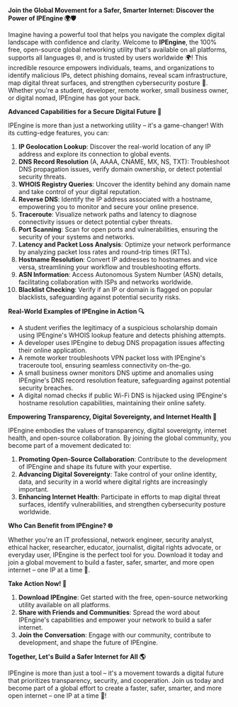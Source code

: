 **Join the Global Movement for a Safer, Smarter Internet: Discover the Power of IPEngine 🌍🛡️**

Imagine having a powerful tool that helps you navigate the complex digital landscape with confidence and clarity. Welcome to **IPEngine**, the 100% free, open-source global networking utility that's available on all platforms, supports all languages 🌐, and is trusted by users worldwide 🌍! This incredible resource empowers individuals, teams, and organizations to identify malicious IPs, detect phishing domains, reveal scam infrastructure, map digital threat surfaces, and strengthen cybersecurity posture 🔐. Whether you're a student, developer, remote worker, small business owner, or digital nomad, IPEngine has got your back.

**Advanced Capabilities for a Secure Digital Future 🚀**

IPEngine is more than just a networking utility – it's a game-changer! With its cutting-edge features, you can:

1. **IP Geolocation Lookup**: Discover the real-world location of any IP address and explore its connection to global events.
2. **DNS Record Resolution** (A, AAAA, CNAME, MX, NS, TXT): Troubleshoot DNS propagation issues, verify domain ownership, or detect potential security threats.
3. **WHOIS Registry Queries**: Uncover the identity behind any domain name and take control of your digital reputation.
4. **Reverse DNS**: Identify the IP address associated with a hostname, empowering you to monitor and secure your online presence.
5. **Traceroute**: Visualize network paths and latency to diagnose connectivity issues or detect potential cyber threats.
6. **Port Scanning**: Scan for open ports and vulnerabilities, ensuring the security of your systems and networks.
7. **Latency and Packet Loss Analysis**: Optimize your network performance by analyzing packet loss rates and round-trip times (RTTs).
8. **Hostname Resolution**: Convert IP addresses to hostnames and vice versa, streamlining your workflow and troubleshooting efforts.
9. **ASN Information**: Access Autonomous System Number (ASN) details, facilitating collaboration with ISPs and networks worldwide.
10. **Blacklist Checking**: Verify if an IP or domain is flagged on popular blacklists, safeguarding against potential security risks.

**Real-World Examples of IPEngine in Action 🔍**

* A student verifies the legitimacy of a suspicious scholarship domain using IPEngine's WHOIS lookup feature and detects phishing attempts.
* A developer uses IPEngine to debug DNS propagation issues affecting their online application.
* A remote worker troubleshoots VPN packet loss with IPEngine's traceroute tool, ensuring seamless connectivity on-the-go.
* A small business owner monitors DNS uptime and anomalies using IPEngine's DNS record resolution feature, safeguarding against potential security breaches.
* A digital nomad checks if public Wi-Fi DNS is hijacked using IPEngine's hostname resolution capabilities, maintaining their online safety.

**Empowering Transparency, Digital Sovereignty, and Internet Health 📡**

IPEngine embodies the values of transparency, digital sovereignty, internet health, and open-source collaboration. By joining the global community, you become part of a movement dedicated to:

1. **Promoting Open-Source Collaboration**: Contribute to the development of IPEngine and shape its future with your expertise.
2. **Advancing Digital Sovereignty**: Take control of your online identity, data, and security in a world where digital rights are increasingly important.
3. **Enhancing Internet Health**: Participate in efforts to map digital threat surfaces, identify vulnerabilities, and strengthen cybersecurity posture worldwide.

**Who Can Benefit from IPEngine? 🌐**

Whether you're an IT professional, network engineer, security analyst, ethical hacker, researcher, educator, journalist, digital rights advocate, or everyday user, IPEngine is the perfect tool for you. Download it today and join a global movement to build a faster, safer, smarter, and more open internet – one IP at a time 🚀.

**Take Action Now! 🔑**

1. **Download IPEngine**: Get started with the free, open-source networking utility available on all platforms.
2. **Share with Friends and Communities**: Spread the word about IPEngine's capabilities and empower your network to build a safer internet.
3. **Join the Conversation**: Engage with our community, contribute to development, and shape the future of IPEngine.

**Together, Let's Build a Safer Internet for All 🌎**

IPEngine is more than just a tool – it's a movement towards a digital future that prioritizes transparency, security, and cooperation. Join us today and become part of a global effort to create a faster, safer, smarter, and more open internet – one IP at a time 🚀!